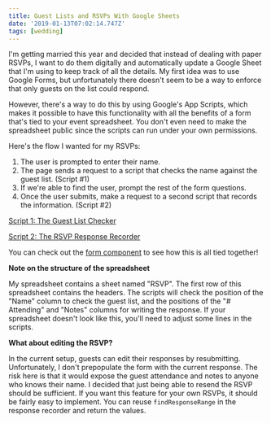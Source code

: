 ```yaml
---
title: Guest Lists and RSVPs With Google Sheets
date: '2019-01-13T07:02:14.747Z'
tags: [wedding]
---
```


I'm getting married this year and decided that instead of dealing
with paper RSVPs, I want to do them digitally and automatically
update a Google Sheet that I'm using to keep track of all the details.
My first idea was to use Google Forms, but unfortunately there doesn't
seem to be a way to enforce that only guests on the list could respond.

However, there's a way to do this by using Google's App Scripts,
which makes it possible to have this functionality with all the benefits of
a form that's tied to your event spreadsheet. You don't even need to make 
the spreadsheet public since the scripts can run under your own permissions.

Here's the flow I wanted for my RSVPs:

1. The user is prompted to enter their name.
2. The page sends a request to a script that checks the name against the guest list. (Script #1)
3. If we're able to find the user, prompt the rest of the form questions.
4. Once the user submits, make a request to a second script that records the information. (Script #2)

[Script 1: The Guest List Checker](https://script.google.com/d/1koKbzUqZyLHREU2J36KJsmy6mlg3VIY7d1ezZyyBYzMPCyB5N5N1Ibh8/edit?usp=sharing)

[Script 2: The RSVP Response Recorder](https://script.google.com/d/1d5r0QPaxoDiBUt9RljSs7gdKAV0-BTaXf_3k-SVALGZl99i8h-2t0Ywr/edit?usp=sharing)

You can check out the [form component](https://github.com/cixzhang/cixzhang.github.io/blob/develop/src/components/wedding/RSVPForm.js) to see how this is all tied together!

**Note on the structure of the spreadsheet**

My spreadsheet contains a sheet named "RSVP". The first row of this spreadsheet contains the headers.
The scripts will check the position of the "Name" column to check the guest list, and the positions of
the "# Attending" and "Notes" columns for writing the response. If your spreadsheet doesn't look like
this, you'll need to adjust some lines in the scripts.

**What about editing the RSVP?**

In the current setup, guests can edit their responses by
resubmitting. Unfortunately, I don't prepopulate the form with the current response.
The risk here is that it would expose the guest attendance and notes to anyone who
knows their name. I decided that just being able to resend the RSVP should be sufficient.
If you want this feature for your own RSVPs, it should be fairly easy to implement.
You can reuse `findResponseRange` in the response recorder and return the values.
